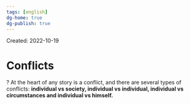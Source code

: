 ```yaml
---
tags: [english] 
dg-home: true
dg-publish: true
---
```

Created: 2022-10-19

# Conflicts
?
At the heart of any story is a conflict, and there are several types of conflicts: **individual vs society, individual vs individual, individual vs circumstances and individual vs himself.**
<!--SR:!2022-11-16,18,250-->